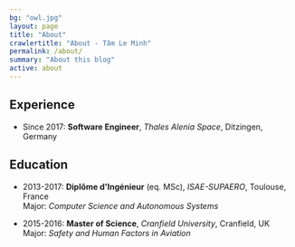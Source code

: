 ```yaml
---
bg: "owl.jpg"
layout: page
title: "About"
crawlertitle: "About - Tâm Le Minh"
permalink: /about/
summary: "About this blog"
active: about
---
```


## Experience

- Since 2017: **Software Engineer**, *Thales Alenia Space*, Ditzingen, Germany

## Education

- 2013-2017: **Diplôme d'Ingénieur** (eq. MSc), *ISAE-SUPAERO*, Toulouse, France  
Major: *Computer Science and Autonomous Systems*  

- 2015-2016: **Master of Science**, *Cranfield University*, Cranfield, UK  
Major: *Safety and Human Factors in Aviation*  